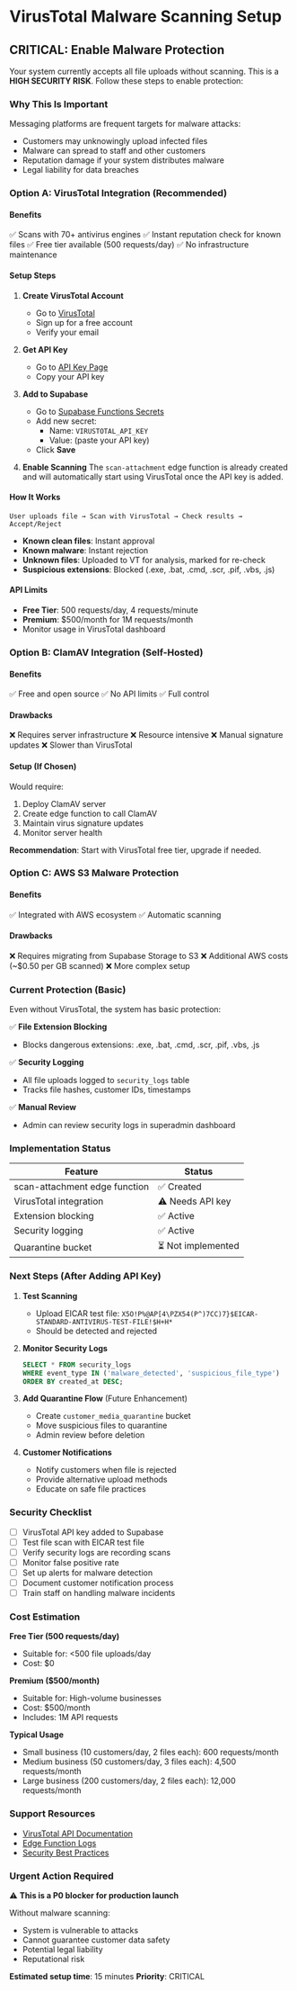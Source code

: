 # VirusTotal Malware Scanning Setup

## CRITICAL: Enable Malware Protection

Your system currently accepts all file uploads without scanning. This is a **HIGH SECURITY RISK**. Follow these steps to enable protection:

### Why This Is Important
Messaging platforms are frequent targets for malware attacks:
- Customers may unknowingly upload infected files
- Malware can spread to staff and other customers
- Reputation damage if your system distributes malware
- Legal liability for data breaches

### Option A: VirusTotal Integration (Recommended)

#### Benefits
✅ Scans with 70+ antivirus engines
✅ Instant reputation check for known files
✅ Free tier available (500 requests/day)
✅ No infrastructure maintenance

#### Setup Steps

1. **Create VirusTotal Account**
   - Go to [VirusTotal](https://www.virustotal.com/gui/join-us)
   - Sign up for a free account
   - Verify your email

2. **Get API Key**
   - Go to [API Key Page](https://www.virustotal.com/gui/user/YOUR_USERNAME/apikey)
   - Copy your API key

3. **Add to Supabase**
   - Go to [Supabase Functions Secrets](https://supabase.com/dashboard/project/jrtlrnfdqfkjlkpfirzr/settings/functions)
   - Add new secret:
     - Name: `VIRUSTOTAL_API_KEY`
     - Value: (paste your API key)
   - Click **Save**

4. **Enable Scanning**
   The `scan-attachment` edge function is already created and will automatically start using VirusTotal once the API key is added.

#### How It Works
```
User uploads file → Scan with VirusTotal → Check results → Accept/Reject
```

- **Known clean files**: Instant approval
- **Known malware**: Instant rejection
- **Unknown files**: Uploaded to VT for analysis, marked for re-check
- **Suspicious extensions**: Blocked (.exe, .bat, .cmd, .scr, .pif, .vbs, .js)

#### API Limits
- **Free Tier**: 500 requests/day, 4 requests/minute
- **Premium**: $500/month for 1M requests/month
- Monitor usage in VirusTotal dashboard

### Option B: ClamAV Integration (Self-Hosted)

#### Benefits
✅ Free and open source
✅ No API limits
✅ Full control

#### Drawbacks
❌ Requires server infrastructure
❌ Resource intensive
❌ Manual signature updates
❌ Slower than VirusTotal

#### Setup (If Chosen)
Would require:
1. Deploy ClamAV server
2. Create edge function to call ClamAV
3. Maintain virus signature updates
4. Monitor server health

**Recommendation**: Start with VirusTotal free tier, upgrade if needed.

### Option C: AWS S3 Malware Protection

#### Benefits
✅ Integrated with AWS ecosystem
✅ Automatic scanning

#### Drawbacks
❌ Requires migrating from Supabase Storage to S3
❌ Additional AWS costs (~$0.50 per GB scanned)
❌ More complex setup

### Current Protection (Basic)

Even without VirusTotal, the system has basic protection:

✅ **File Extension Blocking**
- Blocks dangerous extensions: .exe, .bat, .cmd, .scr, .pif, .vbs, .js

✅ **Security Logging**
- All file uploads logged to `security_logs` table
- Tracks file hashes, customer IDs, timestamps

✅ **Manual Review**
- Admin can review security logs in superadmin dashboard

### Implementation Status

| Feature | Status |
|---------|--------|
| scan-attachment edge function | ✅ Created |
| VirusTotal integration | ⚠️ Needs API key |
| Extension blocking | ✅ Active |
| Security logging | ✅ Active |
| Quarantine bucket | ⏳ Not implemented |

### Next Steps (After Adding API Key)

1. **Test Scanning**
   - Upload EICAR test file: `X5O!P%@AP[4\PZX54(P^)7CC)7}$EICAR-STANDARD-ANTIVIRUS-TEST-FILE!$H+H*`
   - Should be detected and rejected

2. **Monitor Security Logs**
   ```sql
   SELECT * FROM security_logs 
   WHERE event_type IN ('malware_detected', 'suspicious_file_type')
   ORDER BY created_at DESC;
   ```

3. **Add Quarantine Flow** (Future Enhancement)
   - Create `customer_media_quarantine` bucket
   - Move suspicious files to quarantine
   - Admin review before deletion

4. **Customer Notifications**
   - Notify customers when file is rejected
   - Provide alternative upload methods
   - Educate on safe file practices

### Security Checklist

- [ ] VirusTotal API key added to Supabase
- [ ] Test file scan with EICAR test file
- [ ] Verify security logs are recording scans
- [ ] Monitor false positive rate
- [ ] Set up alerts for malware detection
- [ ] Document customer notification process
- [ ] Train staff on handling malware incidents

### Cost Estimation

**Free Tier (500 requests/day)**
- Suitable for: <500 file uploads/day
- Cost: $0

**Premium ($500/month)**
- Suitable for: High-volume businesses
- Cost: $500/month
- Includes: 1M API requests

**Typical Usage**
- Small business (10 customers/day, 2 files each): 600 requests/month
- Medium business (50 customers/day, 3 files each): 4,500 requests/month
- Large business (200 customers/day, 2 files each): 12,000 requests/month

### Support Resources

- [VirusTotal API Documentation](https://developers.virustotal.com/reference/overview)
- [Edge Function Logs](https://supabase.com/dashboard/project/jrtlrnfdqfkjlkpfirzr/functions/scan-attachment/logs)
- [Security Best Practices](https://owasp.org/www-community/controls/Blocking_Brute_Force_Attacks)

### Urgent Action Required

⚠️ **This is a P0 blocker for production launch**

Without malware scanning:
- System is vulnerable to attacks
- Cannot guarantee customer data safety
- Potential legal liability
- Reputational risk

**Estimated setup time**: 15 minutes
**Priority**: CRITICAL
